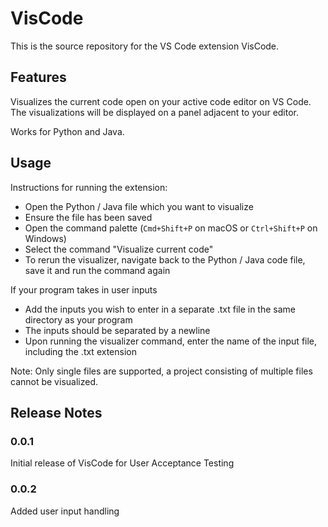 # VisCode

This is the source repository for the VS Code extension VisCode. 

## Features

Visualizes the current code open on your active code editor on VS Code. The visualizations will be displayed on a panel adjacent to your editor.

Works for Python and Java.

## Usage

Instructions for running the extension:
* Open the Python / Java file which you want to visualize
* Ensure the file has been saved
* Open the command palette (`Cmd+Shift+P` on macOS or `Ctrl+Shift+P` on Windows)
* Select the command "Visualize current code"
* To rerun the visualizer, navigate back to the Python / Java code file, save it and run the command again

If your program takes in user inputs
* Add the inputs you wish to enter in a separate .txt file in the same directory as your program
* The inputs should be separated by a newline
* Upon running the visualizer command, enter the name of the input file, including the .txt extension

Note: Only single files are supported, a project consisting of multiple files cannot be visualized.

## Release Notes

### 0.0.1

Initial release of VisCode for User Acceptance Testing

### 0.0.2

Added user input handling